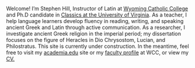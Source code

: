 Welcome! I’m Stephen Hill, Instructor of Latin at <a href="http://wyomingcatholic.edu/" target="_blank">Wyoming Catholic College</a> and Ph.D candidate in <a href="https://classics.as.virginia.edu/" target="_blank">Classics at the University of Virginia</a>. As a teacher, I help language learners develop fluency in reading, writing, and speaking ancient Greek and Latin through active communication. As a researcher, I investigate ancient Greek religion in the imperial period; my dissertation focuses on the figure of Heracles in Dio Chrysostom, Lucian, and Philostratus. This site is currently under construction. In the meantime, feel free to visit my <a href="https://virginia.academia.edu/RStephenHill" target="_blank">academia.edu</a> site or my <a href="https://wyomingcatholic.edu/person/stephen-hill/" target="_blank">faculty profile</a> at WCC, or view my <a href="/R. Stephen Hill – CV 2021 07.pdf" target="_blank">CV.</a>
